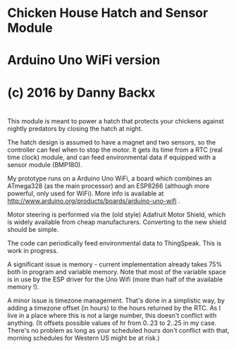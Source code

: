 #
# Chicken House Hatch and Sensor Module
# Arduino Uno WiFi version
#
# (c) 2016 by Danny Backx
#

This module is meant to power a hatch that protects your chickens against nightly predators
by closing the hatch at night.

The hatch design is assumed to have a magnet and two sensors, so the controller can feel
when to stop the motor. It gets its time from a RTC (real time clock) module, and can
feed environmental data if equipped with a sensor module (BMP180).

My prototype runs on a Arduino Uno WiFi, a board which combines an ATmega328 (as the main
processor) and an ESP8266 (although more powerful, only used for WiFi). More info is
available at http://www.arduino.org/products/boards/arduino-uno-wifi .

Motor steering is performed via the (old style) Adafruit Motor Shield, which is widely
available from cheap manufacturers. Converting to the new shield should be simple.

The code can periodically feed environmental data to ThingSpeak.
This is work in progress.

A significant issue is memory - current implementation already takes 75% both in program and
variable memory. Note that most of the variable space is in use by the ESP driver for the
Uno Wifi (more than half of the available memory !).

A minor issue is timezone management. That's done in a simplistic way, by adding a timezone
offset (in hours) to the hours returned by the RTC. As I live in a place where this
is not a large number, this doesn't conflict with anything. (It offsets possible values
of hr from 0..23 to 2..25 in my case. There's no problem as long as your scheduled
hours don't conflict with that, morning schedules for Western US might be at risk.)
